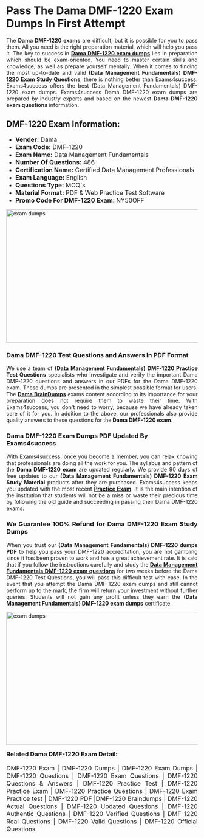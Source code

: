 <h1><strong><strong>Pass The Dama DMF-1220 Exam Dumps In First Attempt</strong></strong></h1> <p style="text-align:justify">The <strong>Dama DMF-1220 exams</strong> are difficult, but it is possible for you to pass them. All you need is the right preparation material, which will help you pass it. The key to success in <a href="https://www.exams4success.com/dama/dmf-1220-pdf-exam-dumps"><strong>Dama DMF-1220 exam dumps</strong></a> lies in preparation which should be exam-oriented. You need to master certain skills and knowledge, as well as prepare yourself mentally. When it comes to finding the most up-to-date and valid <strong>(Data Management Fundamentals) DMF-1220 Exam Study Questions</strong>, there is nothing better than Exams4success. Exams4success offers the best (Data Management Fundamentals) DMF-1220 exam dumps. Exams4success Dama DMF-1220 exam dumps are prepared by industry experts and based on the newest <strong>Dama DMF-1220 exam questions</strong> information.</p> <h2><strong><strong>DMF-1220 Exam Information:</strong></strong></h2> <ul> <li><span style="font-size:16px"><strong>Vender:</strong> Dama</span></li> <li><span style="font-size:16px"><strong>Exam Code:</strong> DMF-1220</span></li> <li><span style="font-size:16px"><strong>Exam Name:</strong> Data Management Fundamentals</span></li> <li><span style="font-size:16px"><strong>Number Of Questions:</strong> 486</span></li> <li><span style="font-size:16px"><strong>Certification Name:</strong> Certified Data Management Professionals</span></li> <li><span style="font-size:16px"><strong>Exam Language:</strong> English</span></li> <li><span style="font-size:16px"><strong>Questions Type:</strong> MCQ`s</span></li> <li><span style="font-size:16px"><strong>Material Format:</strong> PDF & Web Practice Test Software</span></li> <li><span style="font-size:16px"><strong>Promo Code For DMF-1220 Exam: </strong>NY50OFF</span></li> </ul> <p><a href="https://www.exams4success.com/dama/dmf-1220-pdf-exam-dumps" rel="no-follow"><img alt="exam dumps" src="https://www.certcollections.com/uploads/content/infrist1.png" style="height:350px; width:750px" /></a></p> <h3><strong>Dama DMF-1220 Test Questions and Answers In PDF Format</strong></h3> <p style="text-align:justify">We use a team of <strong>(Data Management Fundamentals) DMF-1220 Practice Test Questions</strong> specialists who investigate and verify the important Dama DMF-1220 questions and answers in our PDFs for the Dama DMF-1220 exam. These dumps are presented in the simplest possible format for users. The <a href="https://www.exams4success.com/dama-exam-dumps"><strong>Dama BrainDumps</strong></a> exams content according to its importance for your preparation does not require them to waste their time. With Exams4success, you don't need to worry, because we have already taken care of it for you. In addition to the above, our professionals also provide quality answers to these questions for the<strong> Dama DMF-1220 exam</strong>.</p> <h3><strong> Dama DMF-1220 Exam Dumps PDF Updated By Exams4success</strong></h3> <p style="text-align:justify">With Exams4success, once you become a member, you can relax knowing that professionals are doing all the work for you. The syllabus and pattern of the <strong>Dama DMF-1220 exam </strong>are updated regularly. We provide 90 days of free updates to our <strong>(Data Management Fundamentals) DMF-1220 Exam Study Material</strong> products after they are purchased. Exams4success keeps you updated with the most recent <a href="https://www.exams4success.com/"><strong>Practice Exam</strong></a>. It is the main intention of the institution that students will not be a miss or waste their precious time by following the old guide and succeeding in passing their Dama DMF-1220 exams.</p> <h3 style="text-align:justify"><strong>We Guarantee 100% Refund for Dama DMF-1220 Exam Study Dumps</strong></h3> <p style="text-align:justify">When you trust our <strong>(Data Management Fundamentals) DMF-1220 dumps PDF</strong> to help you pass your DMF-1220 accreditation, you are not gambling since it has been proven to work and has a great achievement rate. It is said that if you follow the instructions carefully and study the <a href="https://www.exams4success.com/dama/dmf-1220-pdf-exam-dumps"><strong>Data Management Fundamentals DMF-1220 exam questions</strong></a> for two weeks before the Dama DMF-1220 Test Questions, you will pass this difficult test with ease. In the event that you attempt the Dama DMF-1220 exam dumps and still cannot perform up to the mark, the firm will return your investment without further queries. Students will not gain any profit unless they earn the <strong>(Data Management Fundamentals) DMF-1220 exam dumps</strong> certificate.</p> <p style="text-align:justify"><a href="https://www.exams4success.com/dama/dmf-1220-pdf-exam-dumps" rel="no-follow"><img alt="exam dumps" src="https://www.certcollections.com/uploads/content/free_demo1.png" style="height:350px; width:750px" /></a></p> <p style="text-align:justify"><span style="font-size:16px"><strong>Related Dama DMF-1220 Exam Detail:</strong></span><br /> <br /> <span style="font-size:16px">DMF-1220 Exam | DMF-1220 Dumps | DMF-1220 Exam Dumps | DMF-1220 Questions | DMF-1220 Exam Questions | DMF-1220 Questions & Answers | DMF-1220 Practice Test | DMF-1220 Practice Exam | DMF-1220 Practice Questions | DMF-1220 Exam Practice test | DMF-1220 PDF |DMF-1220 Braindumps | DMF-1220 Actual Questions | DMF-1220 Updated Questions | DMF-1220 Authentic Questions | DMF-1220 Verified Questions | DMF-1220 Real Questions | DMF-1220 Valid Questions | DMF-1220 Official Questions</span></p>
